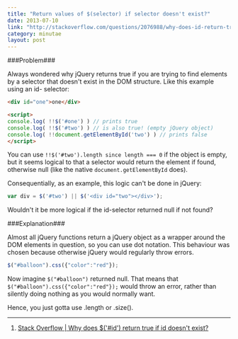 ```yaml
---
title: "Return values of $(selector) if selector doesn't exist?"
date: 2013-07-10
link: "http://stackoverflow.com/questions/2076988/why-does-id-return-true-if-id-doesnt-exist"
category: minutae
layout: post
---
```


###Problem###

Always wondered why jQuery returns true if you are trying to find elements by a
selector that doesn't exist in the DOM structure. Like this example using an id-
selector:

``` html
<div id="one">one</div>

<script>
console.log( !!$('#one') ) // prints true
console.log( !!$('#two') ) // is also true! (empty jQuery object)
console.log( !!document.getElementById('two') ) // prints false
</script>
```

You can use `!!$('#two').length since length === 0` if the object is empty, but
it seems logical to that a selector would return the element if found, otherwise
null (like the native `document.getElementById` does).

Consequentially, as an example, this logic can't be done in jQuery:

``` javascript
var div = $('#two') || $('<div id="two"></div>');
```

Wouldn't it be more logical if the id-selector returned null if not found?

###Explanation###

Almost all jQuery functions return a jQuery object as a wrapper around the DOM
elements in question, so you can use dot notation. This behaviour was chosen
because otherwise jQuery would regularly throw errors.

``` javascript
$("#balloon").css({"color":"red"});
```

Now imagine `$("#balloon")` returned null. That means that
`$("#balloon").css({"color":"red"});` would throw an error, rather than silently
doing nothing as you would normally want.

Hence, you just gotta use .length or .size().

---

1. [Stack Overflow | Why does $('#id') return true if id doesn't exist?][1]

[1]: http://stackoverflow.com/questions/2076988/why-does-id-return-true-if-id-doesnt-exist
